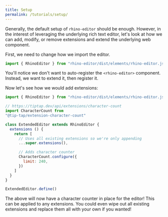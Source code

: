 ```yaml
---
title: Setup
permalink: /tutorials/setup/
---
```


Generally, the default setup of `rhino-editor` should be
enough. However, in the interest of leveraging the
underlying rich text editor, let's look at how we can
add, modify, or remove extensions and extend the underlying
web component.

First, we need to change how we import the editor.

```js
import { RhinoEditor } from "rhino-editor/dist/elements/rhino-editor.js"
```

You'll notice we don't want to auto-register the
`<rhino-editor>` component. Instead, we want to extend it,
then register it.

Now let's see how we would add extensions:

```js
import { RhinoEditor } from "rhino-editor/dist/elements/rhino-editor.js"

// https://tiptap.dev/api/extensions/character-count
import CharacterCount from
"@tip-tap/extension-character-count"

class ExtendedEditor extends RhinoEditor {
  extensions () {
    return [
      // Uses all existing extensions so we're only appending
      ...super.extensions(),

      // Adds character counter
      CharacterCount.configure({
        limit: 240,
      })
    ]
  }
}

ExtendedEditor.define()
```

The above will now have a character counter in place for
the editor! This can be applied to any extensions. You
could even wipe out all existing extensions and replace
them all with your own if you wanted!
